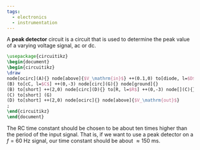 ```yaml
---
tags:
  - electronics
  - instrumentation
---
```

A **peak detector** circuit is a circuit that is used to determine the peak value of a varying voltage signal, ac or dc.
```tikz
\usepackage{circuitikz}
\begin{document}
\begin{circuitikz}
\draw
node[ocirc](A){} node[above]{$V_\mathrm{in}$} ++(0.1,0) to[diode, l=$D$] ++(3,0) node[circ](B){}
(B) to[cC, l=$C$] ++(0,-3) node[circ](G){} node[ground]{}
(B) to[short] ++(2,0) node[circ](D){} to[R, l=$R$] ++(0,-3) node[](C){}
(C) to[short] (G)
(D) to[short] ++(2,0) node[ocirc]{} node[above]{$V_\mathrm{out}$}
;
\end{circuitikz}
\end{document}
```
The RC time constant should be chosen to be about ten times higher than the period of the input signal. That is, if we want to use a peak detector on a $f=60\ \mathrm{Hz}$ signal, our time constant should be about $\approx 150\ \mathrm{ms}$. 